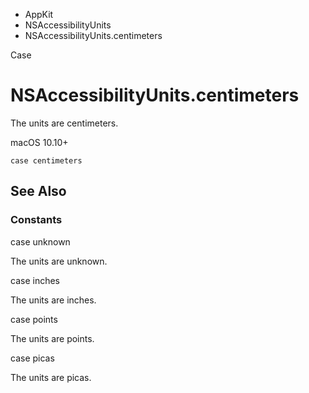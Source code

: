 

- AppKit
- NSAccessibilityUnits
-  NSAccessibilityUnits.centimeters 

Case

# NSAccessibilityUnits.centimeters

The units are centimeters.

macOS 10.10+

``` source
case centimeters
```

## See Also

### Constants

case unknown

The units are unknown.

case inches

The units are inches.

case points

The units are points.

case picas

The units are picas.

